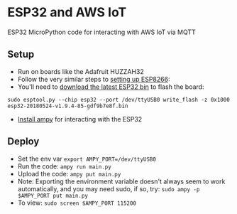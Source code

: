 # ESP32 and AWS IoT

ESP32 MicroPython code for interacting with AWS IoT via MQTT

## Setup
 * Run on boards like the Adafruit HUZZAH32
 * Follow the very similar steps to [setting up ESP8266](https://learn.adafruit.com/micropython-basics-how-to-load-micropython-on-a-board/esp8266):
 * You'll need to [download the latest ESP32 bin](http://micropython.org/download/#esp32)
  to flash the board:
  
  `sudo esptool.py --chip esp32 --port /dev/ttyUSB0 write_flash -z 0x1000 esp32-20180524-v1.9.4-85-gdf9b7e8f.bin`
 * [Install ampy](https://learn.adafruit.com/micropython-basics-load-files-and-run-code/install-ampy) for interacting with the ESP32
  

## Deploy
 * Set the env var `export AMPY_PORT=/dev/ttyUSB0`
 * Run the code: `ampy run main.py`
 * Upload the code: `ampy put main.py`
 * Note: Exporting the environment variable doesn't always seem to work automatically, and you may need sudo, if so, try:
  `sudo ampy -p $AMPY_PORT put main.py`
 * To view: `sudo screen $AMPY_PORT 115200`

